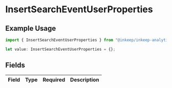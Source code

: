 # InsertSearchEventUserProperties

## Example Usage

```typescript
import { InsertSearchEventUserProperties } from "@inkeep/inkeep-analytics/models/components";

let value: InsertSearchEventUserProperties = {};
```

## Fields

| Field       | Type        | Required    | Description |
| ----------- | ----------- | ----------- | ----------- |